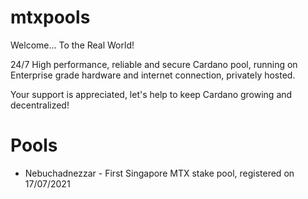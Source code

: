 # mtxpools

Welcome... To the Real World! </br>

24/7 High performance, reliable and secure Cardano pool, running on Enterprise grade hardware and internet connection, privately hosted.

Your support is appreciated, let's help to keep Cardano growing and decentralized!</br>

# Pools
- Nebuchadnezzar - First Singapore MTX stake pool, registered on 17/07/2021
